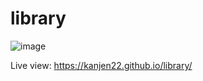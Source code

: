 # library
![image](https://github.com/kanjen22/library/assets/109101916/cbeb3b39-ea2d-4e61-8fd3-71dd6db1c076)

Live view: https://kanjen22.github.io/library/
